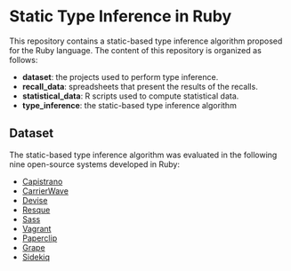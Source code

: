 # Static Type Inference in Ruby
This repository contains a static-based type inference algorithm proposed for the Ruby language. The
content of this repository is organized as follows:
- **dataset**: the projects used to perform type inference.
- **recall_data**: spreadsheets that present the results of the recalls.
- **statistical_data**: R scripts used to compute statistical data.
- **type_inference**: the static-based type inference algorithm

## Dataset
The static-based type inference algorithm was evaluated in the following nine open-source systems developed in Ruby:
- [Capistrano]()
- [CarrierWave]()
- [Devise]()
- [Resque]()
- [Sass]()
- [Vagrant]()
- [Paperclip]()
- [Grape]()
- [Sidekiq]()
